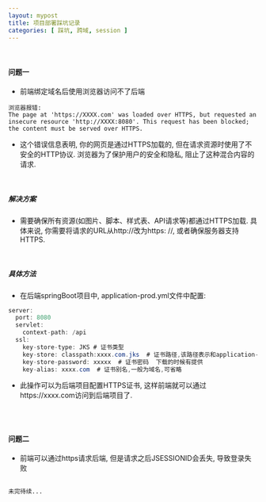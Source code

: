 ```yaml
---
layout: mypost
title: 项目部署踩坑记录
categories: [ 踩坑, 跨域, session ]
---
```


<br>

#### 问题一

- 前端绑定域名后使用浏览器访问不了后端

```text
浏览器报错:
The page at 'https://XXXX.com' was loaded over HTTPS, but requested an insecure resource 'http://XXXX:8080'. This request has been blocked; the content must be served over HTTPS.
```

- 这个错误信息表明, 你的网页是通过HTTPS加载的, 但在请求资源时使用了不安全的HTTP协议. 浏览器为了保护用户的安全和隐私,
  阻止了这种混合内容的请求.

<br>

##### 解决方案

- 需要确保所有资源(如图片、脚本、样式表、API请求等)都通过HTTPS加载. 具体来说, 你需要将请求的URL从http://改为https:
  //, 或者确保服务器支持HTTPS.

<br>

##### 具体方法

- 在后端springBoot项目中, application-prod.yml文件中配置:

```java
server:
  port: 8080
  servlet:
    context-path: /api
  ssl:
    key-store-type: JKS # 证书类型
    key-store: classpath:xxxx.com.jks  # 证书路径,该路径表示和application-prod.yml同级目录下的xxxx.com.jks证书文件
    key-store-password: xxxxx  # 证书密码  下载的时候有提供
    key-alias: xxxx.com  # 证书别名,一般为域名,可省略
```

- 此操作可以为后端项目配置HTTPS证书, 这样前端就可以通过https://xxxx.com访问到后端项目了.

<br>
<br>

#### 问题二

- 前端可以通过https请求后端, 但是请求之后JSESSIONID会丢失, 导致登录失败

```text

未完待续...
```
